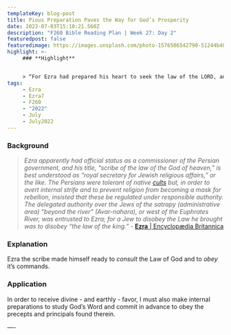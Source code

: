 ```yaml
---
templateKey: blog-post
title: Pious Preparation Paves the Way for God’s Prosperity
date: 2022-07-03T15:10:21.560Z
description: "F260 Bible Reading Plan | Week 27: Day 2"
featuredpost: false
featuredimage: https://images.unsplash.com/photo-1576506542790-51244b486a6b?ixlib=rb-1.2.1&ixid=MnwxMjA3fDB8MHxwaG90by1wYWdlfHx8fGVufDB8fHx8&auto=format&fit=crop&w=1587&q=80
highlight: >-
     ### **Highlight**


     > “For Ezra had prepared his heart to seek the law of the LORD, and to do it, and to teach in Israel statutes and judgments.” - Ezra 7:10
tags:
     - Ezra
     - Ezra7
     - F260
     - "2022"
     - July
     - July2022
---
```


### **Background**

> _Ezra apparently had official status as a commissioner of the Persian government, and his title, “scribe of the law of the God of heaven,” is best understood as “royal secretary for Jewish religious affairs,” or the like. The Persians were tolerant of native [cults](https://www.britannica.com/dictionary/cults) but, in order to avert internal strife and to prevent religion from becoming a mask for rebellion, insisted that these be regulated under responsible authority. The delegated authority over the Jews of the satrapy (administrative area) “beyond the river” (Avar-nahara), or west of the Euphrates River, was entrusted to Ezra; for a Jew to disobey the Law he brought was to disobey “the law of the king.”_ - [**Ezra** | Encyclopædia Britannica](ahttps://www.britannica.com/biography/Ezra-Hebrew-religious-leader)

### **Explanation**

Ezra the scribe made himself ready to _consult_ the Law of God and to _obey_ it’s commands.

### **Application**

In order to receive divine - and earthly - favor, I must also make internal preparations to study God’s Word and commit in advance to obey the precepts and principals found therein.

—-
